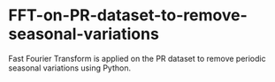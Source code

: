 # FFT-on-PR-dataset-to-remove-seasonal-variations
Fast Fourier Transform is applied on the PR dataset to remove periodic seasonal variations using Python.
